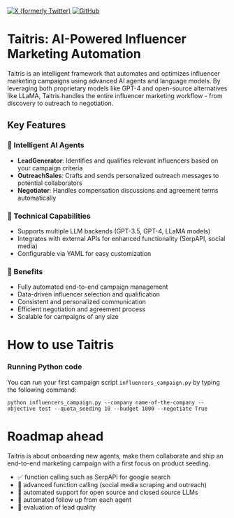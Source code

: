 [![X (formerly Twitter)](https://img.shields.io/twitter/follow/BelhalK?style=social)](https://twitter.com/BelhalK)
[![GitHub](https://img.shields.io/github/followers/BelhalK?label=Follow&style=social)](https://github.com/BelhalK)

# Taitris: AI-Powered Influencer Marketing Automation

Taitris is an intelligent framework that automates and optimizes influencer marketing campaigns using advanced AI agents and language models. By leveraging both proprietary models like GPT-4 and open-source alternatives like LLaMA, Taitris handles the entire influencer marketing workflow - from discovery to outreach to negotiation.

## Key Features

### 🤖 Intelligent AI Agents
- **LeadGenerator**: Identifies and qualifies relevant influencers based on your campaign criteria
- **OutreachSales**: Crafts and sends personalized outreach messages to potential collaborators
- **Negotiator**: Handles compensation discussions and agreement terms automatically

### 🔧 Technical Capabilities
- Supports multiple LLM backends (GPT-3.5, GPT-4, LLaMA models)
- Integrates with external APIs for enhanced functionality (SerpAPI, social media)
- Configurable via YAML for easy customization

### 💪 Benefits
- Fully automated end-to-end campaign management
- Data-driven influencer selection and qualification
- Consistent and personalized communication
- Efficient negotiation and agreement process
- Scalable for campaigns of any size


# How to use Taitris

### Running Python code

You can run your first campaign script `influencers_campaign.py` by typing the following command:

```
python influencers_campaign.py --company name-of-the-company --objective test --quota_seeding 10 --budget 1000 --negotiate True
```

# Roadmap ahead

Taitris is about onboarding new agents, make them collaborate and ship an end-to-end marketing campaign with a first focus on product seeding.

* ✅ function calling such as SerpAPI for google search
* 🎯 advanced function calling (social media scraping and outreach)
* 🎯 automated support for open source and closed source LLMs
* 🎯 automated follow up from each agent
* 🎯 evaluation of lead quality
